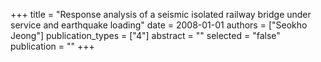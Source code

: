 +++
title = "Response analysis of a seismic isolated railway bridge under service and earthquake loading"
date = 2008-01-01
authors = ["Seokho Jeong"]
publication_types = ["4"]
abstract = ""
selected = "false"
publication = ""
+++

